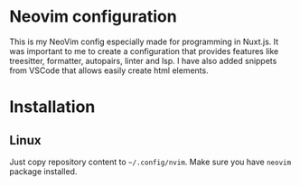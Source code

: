 # Neovim configuration

This is my NeoVim config especially made for programming in Nuxt.js. It was important to me to create a configuration 
that provides features like treesitter, formatter, autopairs, linter and lsp. I have also added snippets from VSCode that allows easily create html elements.

# Installation

## Linux
Just copy repository content to ```~/.config/nvim```. Make sure you have ```neovim``` package installed.
